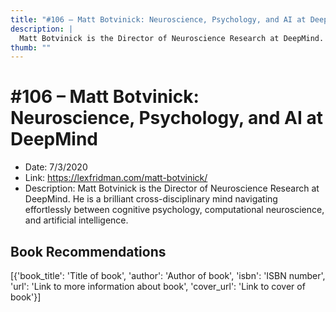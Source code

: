 ```yaml
---
title: "#106 – Matt Botvinick: Neuroscience, Psychology, and AI at DeepMind"
description: |
  Matt Botvinick is the Director of Neuroscience Research at DeepMind. He is a brilliant cross-disciplinary mind navigating effortlessly between cognitive psychology, computational neuroscience, and artificial intelligence."
thumb: ""
---
```


# #106 – Matt Botvinick: Neuroscience, Psychology, and AI at DeepMind

  - Date: 7/3/2020
  - Link: https://lexfridman.com/matt-botvinick/
  - Description: Matt Botvinick is the Director of Neuroscience Research at DeepMind. He is a brilliant cross-disciplinary mind navigating effortlessly between cognitive psychology, computational neuroscience, and artificial intelligence.

## Book Recommendations

[{'book_title': 'Title of book', 'author': 'Author of book', 'isbn': 'ISBN number', 'url': 'Link to more information about book', 'cover_url': 'Link to cover of book'}]